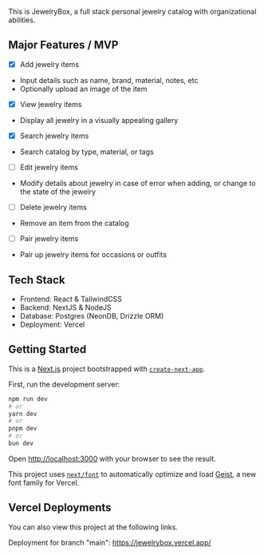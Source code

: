 This is JewelryBox, a full stack personal jewelry catalog with organizational abilities.

## Major Features / MVP

- [x] Add jewelry items
- Input details such as name, brand, material, notes, etc
- Optionally upload an image of the item
- [x] View jewelry items
- Display all jewelry in a visually appealing gallery
- [x] Search jewelry items
- Search catalog by type, material, or tags
- [ ] Edit jewelry items
- Modify details about jewelry in case of error when adding, or change to the state of the jewelry
- [ ] Delete jewelry items
- Remove an item from the catalog
- [ ] Pair jewelry items
- Pair up jewelry items for occasions or outfits

## Tech Stack
- Frontend: React & TailwindCSS
- Backend: NextJS & NodeJS
- Database: Postgres (NeonDB, Drizzle ORM)
- Deployment: Vercel

## Getting Started

This is a [Next.js](https://nextjs.org) project bootstrapped with [`create-next-app`](https://nextjs.org/docs/app/api-reference/cli/create-next-app).

First, run the development server:

```bash
npm run dev
# or
yarn dev
# or
pnpm dev
# or
bun dev
```

Open [http://localhost:3000](http://localhost:3000) with your browser to see the result.

This project uses [`next/font`](https://nextjs.org/docs/app/building-your-application/optimizing/fonts) to automatically optimize and load [Geist](https://vercel.com/font), a new font family for Vercel.

## Vercel Deployments

You can also view this project at the following links.

Deployment for branch "main":
https://jewelrybox.vercel.app/
